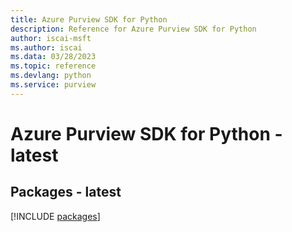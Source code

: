 ```yaml
---
title: Azure Purview SDK for Python
description: Reference for Azure Purview SDK for Python
author: iscai-msft
ms.author: iscai
ms.data: 03/28/2023
ms.topic: reference
ms.devlang: python
ms.service: purview
---
```

# Azure Purview SDK for Python - latest
## Packages - latest
[!INCLUDE [packages](purview-index.md)]